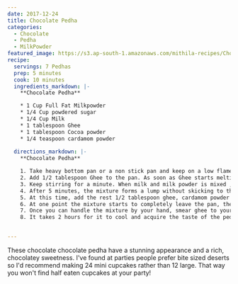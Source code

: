 ```yaml
---
date: 2017-12-24
title: Chocolate Pedha
categories:
  - Chocolate
  - Pedha
  - MilkPowder
featured_image: https://s3.ap-south-1.amazonaws.com/mithila-recipes/Choc_pedha_large.JPG
recipe:
  servings: 7 Pedhas
  prep: 5 minutes
  cook: 10 minutes
  ingredients_markdown: |-
    **Chocolate Pedha**

    * 1 Cup Full Fat Milkpowder
    * 1/4 Cup powdered sugar
    * 1/4 Cup Milk 
    * 1 tablespoon Ghee
    * 1 tablespoon Cocoa powder
    * 1/4 teaspoon cardamom powder
   
  directions_markdown: |-
    **Chocolate Pedha**

    1. Take heavy bottom pan or a non stick pan and keep on a low flame.
    2. Add 1/2 tablespoon Ghee to the pan. As soon as Ghee starts melting, add 1/4 Cup Milk and Milk powder to the pan simultaneously.
    3. Keep stirring for a minute. When milk and milk powder is mixed , add powdered sugar and keep stirring using a spatula.  
    4. After 5 minutes, the mixture forms a lump without skicking to the pan.
    5. At this time, add the rest 1/2 tablespoon ghee, cardamom powder and mix it. 
    6. At one point the mixture starts to completely leave the pan, then switch off the stove and the take the mixture on a greased plate
    7. Once you can handle the mixture by your hand, smear ghee to your palm and give it the shape of pedha and allow it to cool.
    8. It takes 2 hours for it to cool and acquire the taste of the pedha. If it is overcooked, it becomes chewy 

    
---
```

These chocolate chocolate pedha have a stunning appearance and a rich, chocolatey sweetness. I've found at parties people prefer bite sized deserts so I'd recommend making 24 mini cupcakes rather than 12 large. That way you won't find half eaten cupcakes at your party!

